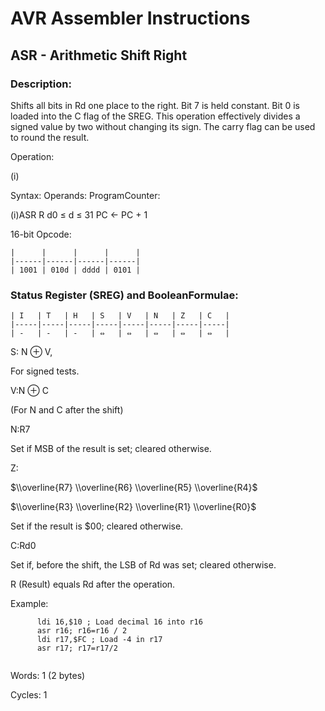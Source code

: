 AVR Assembler Instructions
==========================

ASR - Arithmetic Shift Right
----------------------------

### <a href="" id="N12BF3"></a> Description:

Shifts all bits in Rd one place to the right. Bit 7 is held constant. Bit 0 is loaded into the C flag of the SREG. This operation effectively divides a signed value by two without changing its sign. The carry flag can be used to round the result.

Operation:

(i)

Syntax: Operands: ProgramCounter:

(i)ASR R d0 ≤ d ≤ 31 PC ← PC + 1

16-bit Opcode:

```
|      |      |      |      |
|------|------|------|------|
| 1001 | 010d | dddd | 0101 |
```
### <a href="" id="N12C2B"></a> Status Register (SREG) and BooleanFormulae:

```
| I   | T   | H   | S   | V   | N   | Z   | C   |
|-----|-----|-----|-----|-----|-----|-----|-----|
| -   | -   | -   | ⇔   | ⇔   | ⇔   | ⇔   | ⇔   |
```
S: N ⊕ V,

For signed tests.

V:N ⊕ C

(For N and C after the shift)

N:R7

Set if MSB of the result is set; cleared otherwise.

Z:

$\\overline{R7} \\overline{R6} \\overline{R5} \\overline{R4}$

$\\overline{R3} \\overline{R2} \\overline{R1} \\overline{R0}$

Set if the result is $00; cleared otherwise.

C:Rd0

Set if, before the shift, the LSB of Rd was set; cleared otherwise.

R (Result) equals Rd after the operation.

Example:

``` programlisting
      ldi 16,$10 ; Load decimal 16 into r16
      asr r16; r16=r16 / 2
      ldi r17,$FC ; Load -4 in r17
      asr r17; r17=r17/2
      
```

Words: 1 (2 bytes)

Cycles: 1
